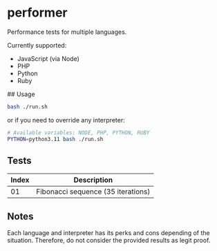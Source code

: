 # performer

Performance tests for multiple languages.

Currently supported:
 - JavaScript (via Node)
 - PHP
 - Python
 - Ruby

## Usage

```sh
bash ./run.sh
```

or if you need to override any interpreter:

```sh
# Available variables: NODE, PHP, PYTHON, RUBY
PYTHON=python3.11 bash ./run.sh
```

## Tests

| Index | Description |
| ----- | ----------- |
| 01    | Fibonacci sequence (35 iterations) |

## Notes

Each language and interpreter has its perks and cons depending of the
situation. Therefore, do not consider the provided results as legit proof.
